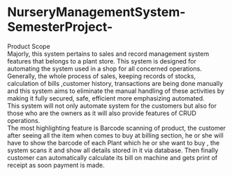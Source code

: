 # NurseryManagementSystem-SemesterProject-
Product Scope  
Majorly, this system pertains to sales and record management system features that belongs to a plant store. This system is designed for automating the system used in a shop for all concerned operations. Generally, the whole process of sales, keeping records of stocks, calculation of bills ,customer history, transactions are being done manually and this system aims to eliminate the manual handling of these activities by making it fully secured, safe, efficient more emphasizing automated.  
This system will not only automate system for the customers but also for those who are the owners as it will also provide features of CRUD operations.  
The most highlighting feature is Barcode scanning of product, the customer after seeing all the item when comes to buy at billing section, he or she will have to show the barcode of each Plant which he or she want to buy , the system scans it and show all details stored in it via database. Then finally customer can automatically calculate its bill on machine and gets  print of receipt as soon payment is made.  
